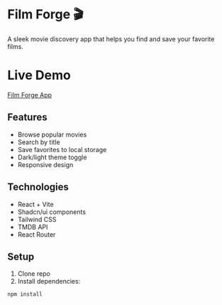 # Film Forge 🎬

A sleek movie discovery app that helps you find and save your favorite films.

# Live Demo
<a href="https://films-forge.netlify.app/">Film Forge App</a> 

## Features
- Browse popular movies
- Search by title
- Save favorites to local storage
- Dark/light theme toggle
- Responsive design

## Technologies
- React + Vite
- Shadcn/ui components
- Tailwind CSS
- TMDB API
- React Router

## Setup
1. Clone repo
2. Install dependencies:
```bash
npm install
